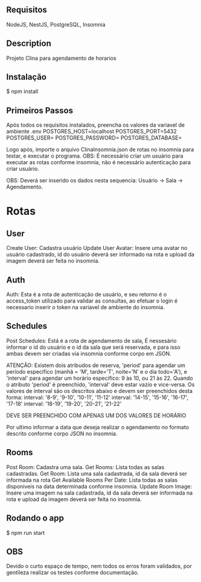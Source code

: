 ## Requisitos

NodeJS, NestJS, PostgreSQL, Insomnia

## Description

Projeto Clina para agendamento de horarios

## Instalação


$ npm install


## Primeiros Passos

Após todos os requisitos instalados, preencha os valores da variavel de ambiente .env
POSTGRES_HOST=localhost
POSTGRES_PORT=5432
POSTGRES_USER=
POSTGRES_PASSWORD=
POSTGRES_DATABASE=

Logo após, importe o arquivo ClinaInsomnia.json de rotas no insomnia para testar, e executar o programa.
OBS: É necessário criar um usuário para executar as rotas conforme insomnia, não é necessário autenticação para criar usuário.

OBS: Deverá ser inserido os dados nesta sequencia: Usuário -> Sala -> Agendamento.

# Rotas

## User

Create User: Cadastra usuário
Update User Avatar: Insere uma avatar no usuário cadastrado, id do usuário deverá ser informado na rota e upload da imagem deverá ser feita no insomnia.

## Auth

Auth: Esta é a rota de autenticação de usuário, e seu retorno é o access_token utilizado para validar as consultas, ao efetuar o login é necessario inserir o token na variavel de ambiente do insomnia.

## Schedules

Post Schedules: Está é a rota de agendamento de sala, É nessesário informar o id do usuário e o id da sala que será reservada, e para isso ambas devem ser criadas via insomnia conforme corpo em JSON.

ATENÇÃO: Existem dois atribudos de reserva, 'period' para agendar um período especifico (manhã = 'M', tarde='T', noite='N' e o dia todo='A'), e 'interval' para agendar um horário especifico: 9 às 10, ou 21 às 22.
Quando o atributo 'period' é preenchido, 'interval' deve estar vazio e vice-versa.
Os valores de interval são os descritos abaixo e devem ser preenchidos desta forma:
interval: '8-9', '9-10', '10-11', '11-12'
interval: '14-15', '15-16', '16-17', '17-18'
interval: '18-19', '19-20', '20-21', '21-22'

DEVE SER PREENCHIDO COM APENAS UM DOS VALORES DE HORÁRIO

Por ultimo informar a data que deseja realizar o agendamento no formato descrito conforme corpo JSON no insomnia.

## Rooms
Post Room: Cadastra uma sala.
Get Rooms: Lista todas as salas cadastradas.
Get Room: Lista uma sala cadastrada, id da sala deverá ser informada na rota
Get Available Rooms Per Date: Lista todas as salas disponiveis na data determinada conforme insomnia.
Update Room Image: Insere uma imagem na sala cadastrada, id da sala deverá ser informada na rota e upload da imagem deverá ser feita no insomnia.

## Rodando o app

$ npm run start

## OBS
Devido o curto espaço de tempo, nem todos os erros foram validados, por gentileza realizar os testes conforme documentação.
